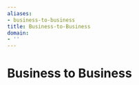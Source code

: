 ```yaml
---
aliases:
- business-to-business
title: Business-to-Business
domain:
- ''
---
```


# Business to Business
